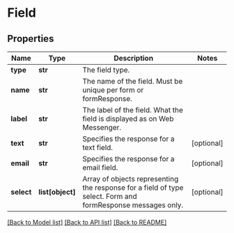 # Field

## Properties
Name | Type | Description | Notes
------------ | ------------- | ------------- | -------------
**type** | **str** | The field type. | 
**name** | **str** | The name of the field. Must be unique per form or formResponse. | 
**label** | **str** | The label of the field. What the field is displayed as on Web Messenger. | 
**text** | **str** | Specifies the response for a text field. | [optional] 
**email** | **str** | Specifies the response for a email field. | [optional] 
**select** | **list[object]** | Array of objects representing the response for a field of type select. Form and formResponse messages only. | [optional] 

[[Back to Model list]](../README.md#documentation-for-models) [[Back to API list]](../README.md#documentation-for-api-endpoints) [[Back to README]](../README.md)


